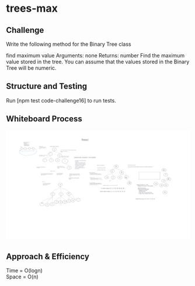 # trees-max

## Challenge

Write the following method for the Binary Tree class

find maximum value
Arguments: none
Returns: number
Find the maximum value stored in the tree. You can assume that the values stored in the Binary Tree will be numeric.

## Structure and Testing

Run [npm test code-challenge16] to run tests.

## Whiteboard Process

<!-- Embedded whiteboard image -->
![Whiteboard](./../images/CC15.jpg)

## Approach & Efficiency

<!-- What approach did you take? Discuss Why. What is the Big O space/time for this approach? -->

Time = O(logn)<br/>
Space = O(n)
